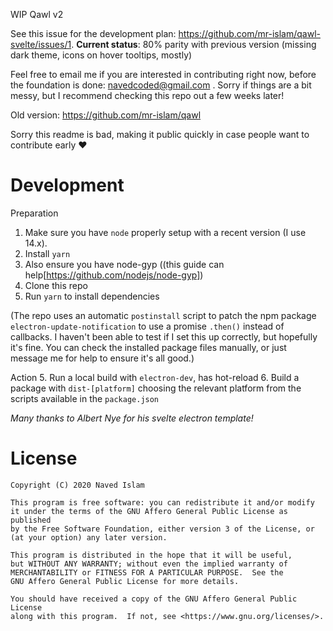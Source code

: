 WIP Qawl v2

See this issue for the development plan: https://github.com/mr-islam/qawl-svelte/issues/1. **Current status**: 80% parity with previous version (missing dark theme, icons on hover tooltips, mostly)

Feel free to email me if you are interested in contributing right now, before the foundation is done: navedcoded@gmail.com . Sorry if things are a bit messy, but I recommend checking this repo out a few weeks later!


Old version: https://github.com/mr-islam/qawl

Sorry this readme is bad, making it public quickly in case people want to contribute early ♥

# Development
Preparation
1. Make sure you have `node` properly setup with a recent version (I use 14.x).
2. Install `yarn`
3. Also ensure you have node-gyp ((this guide can help[https://github.com/nodejs/node-gyp])
4. Clone this repo
5. Run `yarn` to install dependencies

(The repo uses an automatic `postinstall` script to patch the npm package `electron-update-notification` to use a promise `.then()` instead of callbacks. I haven't been able to test if I set this up correctly, but hopefully it's fine. You can check the installed package files manually, or just message me for help to ensure it's all good.)

Action
5. Run a local build with `electron-dev`, has hot-reload
6. Build a package with `dist-[platform]` choosing the relevant platform from the scripts available in the `package.json`


*Many thanks to Albert Nye for his svelte electron template!*


# License

    Copyright (C) 2020 Naved Islam

    This program is free software: you can redistribute it and/or modify
    it under the terms of the GNU Affero General Public License as published
    by the Free Software Foundation, either version 3 of the License, or
    (at your option) any later version.

    This program is distributed in the hope that it will be useful,
    but WITHOUT ANY WARRANTY; without even the implied warranty of
    MERCHANTABILITY or FITNESS FOR A PARTICULAR PURPOSE.  See the
    GNU Affero General Public License for more details.

    You should have received a copy of the GNU Affero General Public License
    along with this program.  If not, see <https://www.gnu.org/licenses/>.

